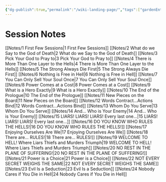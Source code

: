 ```yaml
---
{"dg-publish":true,"permalink":"/wiki-landing-page/","tags":["gardenEntry"]}
---
```


# Session Notes
[[Notes/1 First Few Sessions\|1 First Few Sessions]]
[[Notes/2 What do we Say to the God of Death\|2 What do we Say to the God of Death]]
[[Notes/3 Pick Your God to Pray to\|3 Pick Your God to Pray to]]
[[Notes/4 There is More Than One Layer to the Hells\|4 There is More Than One Layer to the Hells]]
[[Notes/5 The Strong Always Die First\|5 The Strong Always Die First]]
[[Notes/6 Nothing is Free in Hell\|6 Nothing is Free in Hell]]
[[Notes/7 You Can Only Sell Your Soul Once\|7 You Can Only Sell Your Soul Once]]
[[Notes/8 Power Comes at a Cost\|8 Power Comes at a Cost]]
[[Notes/9 What is a Hero Exactly\|9 What is a Hero Exactly]]
[[Notes/10 The End of the Prologue\|10 The End of the Prologue]]
[[Notes/11 New Pieces on the Board\|11 New Pieces on the Board]]
[[Notes/12 Words Contract...Actions Bind\|12 Words Contract...Actions Bind]]
[[Notes/13 Whom Do You Serve\|13 Whom Do You Serve]]
[[Notes/14 And... Who is Your Enemy\|14 And... Who is Your Enemy]]
[[Notes/15 LIARS! LIARS! LIARS! Every last one...\|15 LIARS! LIARS! LIARS! Every last one...]]
[[Notes/16 DO YOU KNOW WHO RULES THE HELLS!\|16 DO YOU KNOW WHO RULES THE HELLS!]]
[[Notes/17 Enjoying Ourselves Are We\|17 Enjoying Ourselves Are We]]
[[Notes/18 There are... RULES!\|18 There are... RULES!]]
[[Notes/19 WELCOME TO HELL! Where Liars Thiefs and Murders Triumph\|19 WELCOME TO HELL! Where Liars Thiefs and Murders Triumph]]
[[Notes/20 NO REST IN THE PLANE OF SUFFERING!\|20 NO REST IN THE PLANE OF SUFFERING!]]
[[Notes/21 Power is a Choice\|21 Power is a Choice]]
[[Notes/22 NOT EVERY SECRET WEIGHS THE SAME\|22 NOT EVERY SECRET WEIGHS THE SAME]]
[[Notes/23 Evil Is a Seduction\|23 Evil Is a Seduction]]
[[Notes/24 Nobody Cares if You Die in Hell\|24 Nobody Cares if You Die in Hell]]
